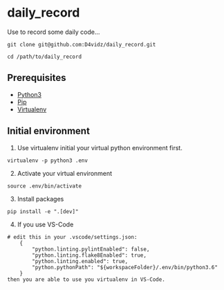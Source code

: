 # daily_record

Use to record some daily code...

```
git clone git@github.com:D4vidz/daily_record.git

cd /path/to/daily_record
```

## Prerequisites

- [Python3](https://www.python.org/downloads/)
- [Pip](https://pip.pypa.io/en/stable/)
- [Virtualenv](https://virtualenv.pypa.io/en/latest/)

## Initial environment

1. Use virtualenv initial your virtual python environment first.
```
virtualenv -p python3 .env
```
2. Activate your virtual environment
```
source .env/bin/activate
```
3. Install packages
```
pip install -e ".[dev]"
```
4. If you use VS-Code
```
# edit this in your .vscode/settings.json:
    {
        "python.linting.pylintEnabled": false,
        "python.linting.flake8Enabled": true,
        "python.linting.enabled": true,
        "python.pythonPath": "${workspaceFolder}/.env/bin/python3.6"
    }
then you are able to use you virtualenv in VS-Code.
```
